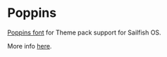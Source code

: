 # Poppins

[Poppins font](https://fonts.google.com/specimen/Poppins) for Theme pack support for Sailfish OS.

More info [here](https://uithemer.github.io/themepacksupport-sailfishos/docs/getstarted.html).
